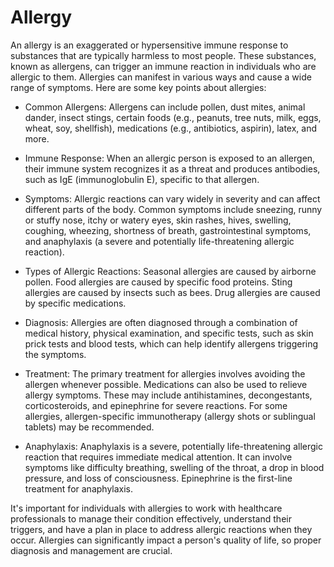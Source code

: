 # Allergy

An allergy is an exaggerated or hypersensitive immune response to substances that are typically harmless to most people. These substances, known as allergens, can trigger an immune reaction in individuals who are allergic to them. Allergies can manifest in various ways and cause a wide range of symptoms. Here are some key points about allergies:

* Common Allergens: Allergens can include pollen, dust mites, animal dander, insect stings, certain foods (e.g., peanuts, tree nuts, milk, eggs, wheat, soy, shellfish), medications (e.g., antibiotics, aspirin), latex, and more.

* Immune Response: When an allergic person is exposed to an allergen, their immune system recognizes it as a threat and produces antibodies, such as IgE (immunoglobulin E), specific to that allergen.

* Symptoms: Allergic reactions can vary widely in severity and can affect different parts of the body. Common symptoms include sneezing, runny or stuffy nose, itchy or watery eyes, skin rashes, hives, swelling, coughing, wheezing, shortness of breath, gastrointestinal symptoms, and anaphylaxis (a severe and potentially life-threatening allergic reaction).

* Types of Allergic Reactions: Seasonal allergies are caused by airborne pollen. Food allergies are caused by specific food proteins. Sting allergies are caused by insects such as bees. Drug allergies are caused by specific medications.

* Diagnosis: Allergies are often diagnosed through a combination of medical history, physical examination, and specific tests, such as skin prick tests and blood tests, which can help identify allergens triggering the symptoms.

* Treatment: The primary treatment for allergies involves avoiding the allergen whenever possible. Medications can also be used to relieve allergy symptoms. These may include antihistamines, decongestants, corticosteroids, and epinephrine for severe reactions. For some allergies, allergen-specific immunotherapy (allergy shots or sublingual tablets) may be recommended.

* Anaphylaxis: Anaphylaxis is a severe, potentially life-threatening allergic reaction that requires immediate medical attention. It can involve symptoms like difficulty breathing, swelling of the throat, a drop in blood pressure, and loss of consciousness. Epinephrine is the first-line treatment for anaphylaxis.

It's important for individuals with allergies to work with healthcare professionals to manage their condition effectively, understand their triggers, and have a plan in place to address allergic reactions when they occur. Allergies can significantly impact a person's quality of life, so proper diagnosis and management are crucial.